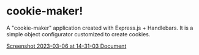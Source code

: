 # cookie-maker!

A "cookie-maker" application created with Express.js + Handlebars. It is a simple object configurator customized to create cookies.

[Screenshot 2023-03-06 at 14-31-03 Document](https://user-images.githubusercontent.com/104246343/223124111-c75072e4-c322-43d6-ab44-65387488513f.png)
